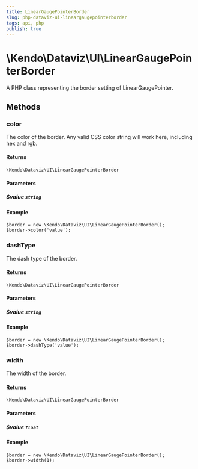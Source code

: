 ```yaml
---
title: LinearGaugePointerBorder
slug: php-dataviz-ui-lineargaugepointerborder
tags: api, php
publish: true
---
```


# \Kendo\Dataviz\UI\LinearGaugePointerBorder

A PHP class representing the border setting of LinearGaugePointer.


## Methods

### color
The color of the border.
Any valid CSS color string will work here, including hex and rgb.

#### Returns
`\Kendo\Dataviz\UI\LinearGaugePointerBorder`

#### Parameters

##### $value `string`



#### Example 
    $border = new \Kendo\Dataviz\UI\LinearGaugePointerBorder();
    $border->color('value');

### dashType
The dash type of the border.

#### Returns
`\Kendo\Dataviz\UI\LinearGaugePointerBorder`

#### Parameters

##### $value `string`



#### Example 
    $border = new \Kendo\Dataviz\UI\LinearGaugePointerBorder();
    $border->dashType('value');

### width
The width of the border.

#### Returns
`\Kendo\Dataviz\UI\LinearGaugePointerBorder`

#### Parameters

##### $value `float`



#### Example 
    $border = new \Kendo\Dataviz\UI\LinearGaugePointerBorder();
    $border->width(1);

